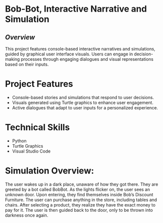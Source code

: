 # Bob-Bot, Interactive Narrative and Simulation
## *Overview*
This project features console-based interactive narratives and simulations, guided by graphical user interface visuals. Users can engage in decision-making processes through engaging dialogues and visual representations based on their inputs. 


# Project Features 
- Console-based stories and simulations that respond to user decisions.
- Visuals generated using Turtle graphics to enhance user engagement.
- Active dialogues that adapt to user inputs for a personalized experience.

# Technical Skills 
- Python
- Turtle Graphics
- Visual Studio Code

# Simulation Overview:
The user wakes up in a dark place, unaware of how they got there. They are greeted by a bot called BobBot. As the lights flicker on, the user sees an unknown door. Upon entering, they find themselves inside Bob’s Discount Furniture. The user can purchase anything in the store, including tables and chairs. After selecting a product, they realize they have the exact money to pay for it. The user is then guided back to the door, only to be thrown into darkness once again.



